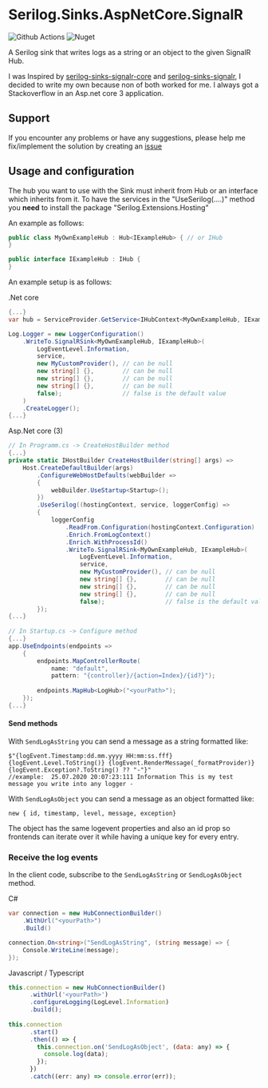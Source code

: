 # Serilog.Sinks.AspNetCore.SignalR

![Github Actions](https://github.com/lTimeless/Serilog.Sinks.AspNetCore.SignalR/workflows/Github%20Actions/badge.svg)
![Nuget](https://img.shields.io/nuget/v/Serilog.Sinks.AspNetCore.SignalR)

A Serilog sink that writes logs as a string or an object to the given SignalR Hub.

I was Inspired by [serilog-sinks-signalr-core](https://github.com/DrugoLebowski/serilog-sinks-signalr-core) and [serilog-sinks-signalr](https://github.com/serilog/serilog-sinks-signalr), I decided to write my own because non of both worked for me. I always got a Stackoverflow in an Asp.net core 3 application.

## Support
If you encounter any problems or have any suggestions, please help me fix/implement the solution by creating an [issue](https://github.com/lTimeless/Serilog.Sinks.AspNetCore.SignalR/issues)

## Usage and configuration
The hub you want to use with the Sink must inherit from Hub<IHub> or an interface which inherits from it. 
To have the services in the "UseSerilog(....)" method you __need__ to install the package "Serilog.Extensions.Hosting"

An example as follows:

```csharp
public class MyOwnExampleHub : Hub<IExampleHub> { // or IHub
}
```

```csharp
public interface IExampleHub : IHub {
}
```

An example setup is as follows:

.Net core
```csharp 
{...}
var hub = ServiceProvider.GetService<IHubContext<MyOwnExampleHub, IExampleHub>>(); // or IHub

Log.Logger = new LoggerConfiguration()
    .WriteTo.SignalRSink<MyOwnExampleHub, IExampleHub>(
        LogEventLevel.Information,
        service,
        new MyCustomProvider(), // can be null
        new string[] {},        // can be null
        new string[] {},        // can be null
        new string[] {},        // can be null
        false);                 // false is the default value
    )
    .CreateLogger();
{...}

```

Asp.Net core (3)
```csharp
// In Programm.cs -> CreateHostBuilder method
{...}
private static IHostBuilder CreateHostBuilder(string[] args) =>
    Host.CreateDefaultBuilder(args)
        .ConfigureWebHostDefaults(webBuilder =>
        {
            webBuilder.UseStartup<Startup>();
        })
        .UseSerilog((hostingContext, service, loggerConfig) =>
        {
            loggerConfig
                .ReadFrom.Configuration(hostingContext.Configuration)
                .Enrich.FromLogContext()
                .Enrich.WithProcessId()
                .WriteTo.SignalRSink<MyOwnExampleHub, IExampleHub>(
                    LogEventLevel.Information,
                    service,
                    new MyCustomProvider(), // can be null
                    new string[] {},        // can be null
                    new string[] {},        // can be null
                    new string[] {},        // can be null
                    false);                 // false is the default value
        });
{...}
        
// In Startup.cs -> Configure method   
{...}   
app.UseEndpoints(endpoints =>
    {
        endpoints.MapControllerRoute(
            name: "default",
            pattern: "{controller}/{action=Index}/{id?}");
    
        endpoints.MapHub<LogHub>("<yourPath>");
    });
{...}

```
#### Send methods
With `SendLogAsString` you can send a message as a string formatted like:
```charp
$"{logEvent.Timestamp:dd.mm.yyyy HH:mm:ss.fff} {logEvent.Level.ToString()} {logEvent.RenderMessage(_formatProvider)} {logEvent.Exception?.ToString() ?? "-"}"
//example:  25.07.2020 20:07:23:111 Information This is my test message you write into any logger -
```
With `SendLogAsObject` you can send a message as an object formatted like:
```
new { id, timestamp, level, message, exception}
```
The object has the same logevent properties and also an id prop so frontends can iterate over it while having a unique key for every entry.


### Receive the log events

In the client code, subscribe to the `SendLogAsString` or `SendLogAsObject` method.

C#
```csharp
var connection = new HubConnectionBuilder()
    .WithUrl("<yourPath>")
    .Build()

connection.On<string>("SendLogAsString", (string message) => {
    Console.WriteLine(message);
});
```

Javascript / Typescript
```js 
this.connection = new HubConnectionBuilder()
      .withUrl('<yourPath>')
      .configureLogging(LogLevel.Information)
      .build();
      
this.connection
      .start()
      .then(() => {
        this.connection.on('SendLogAsObject', (data: any) => {
          console.log(data);
        });
      })
      .catch((err: any) => console.error(err));
```
